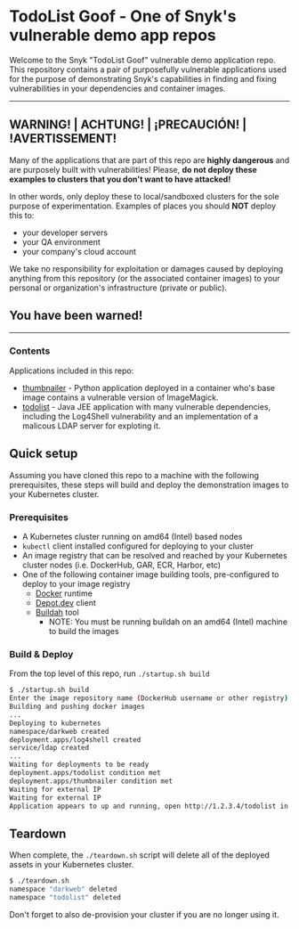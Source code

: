 # TodoList Goof - One of Snyk's vulnerable demo app repos

Welcome to the Snyk "TodoList Goof" vulnerable demo application repo.
This repository contains a pair of purposefully vulnerable applications used for the purpose of demonstrating Snyk's capabilities in finding and fixing vulnerabilities in your dependencies and container images.

---
## WARNING! | ACHTUNG! | ¡PRECAUCIÓN! | !AVERTISSEMENT!
Many of the applications that are part of this repo are **highly dangerous**
and are purposely built with vulnerabilities! Please, **do not deploy these examples to
clusters that you don't want to have attacked!**

In other words, only deploy these to local/sandboxed clusters for the sole purpose of experimentation.
Examples of places you should **NOT** deploy this to:
* your developer servers
* your QA environment
* your company's cloud account

We take no responsibility for exploitation or damages caused by deploying anything from this
repository (or the associated container images) to your personal or organization's infrastructure (private or public).

## You have been warned!

---

### Contents
Applications included in this repo:
* [thumbnailer](thumbnailer) - Python application deployed in a container who's base image contains a vulnerable version of ImageMagick.
* [todolist](todolist) - Java JEE application with many vulnerable dependencies, including the Log4Shell vulnerability and an implementation of a malicous LDAP server for exploting it.

## Quick setup
Assuming you have cloned this repo to a machine with the following prerequisites, these steps will build and deploy the demonstration images to your Kubernetes cluster.

### Prerequisites
* A Kubernetes cluster running on amd64 (Intel) based nodes
* `kubectl` client installed configured for deploying to your cluster
* An image registry that can be resolved and reached by your Kubernetes cluster nodes (i.e. DockerHub, GAR, ECR, Harbor, etc)
* One of the following container image building tools, pre-configured to deploy to your image registry
  * [Docker](https://docker.com) runtime
  * [Depot.dev](https://depot.dev) client
  * [Buildah](https://buildah.io/) tool
    * NOTE: You must be running buildah on an amd64 (Intel) machine to build the images   

### Build & Deploy
From the top level of this repo, run `./startup.sh build`
```bash
$ ./startup.sh build
Enter the image repository name (DockerHub username or other registry) ) [ericsmalling]:
Building and pushing docker images
...
Deploying to kubernetes
namespace/darkweb created
deployment.apps/log4shell created
service/ldap created
...
Waiting for deployments to be ready
deployment.apps/todolist condition met
deployment.apps/thumbnailer condition met
Waiting for external IP
Waiting for external IP
Application appears to up and running, open http://1.2.3.4/todolist in your browser.
```

## Teardown
When complete, the `./teardown.sh` script will delete all of the deployed assets in your Kubernetes cluster.
```bash
$ ./teardown.sh 
namespace "darkweb" deleted
namespace "todolist" deleted
```
Don't forget to also de-provision your cluster if you are no longer using it.